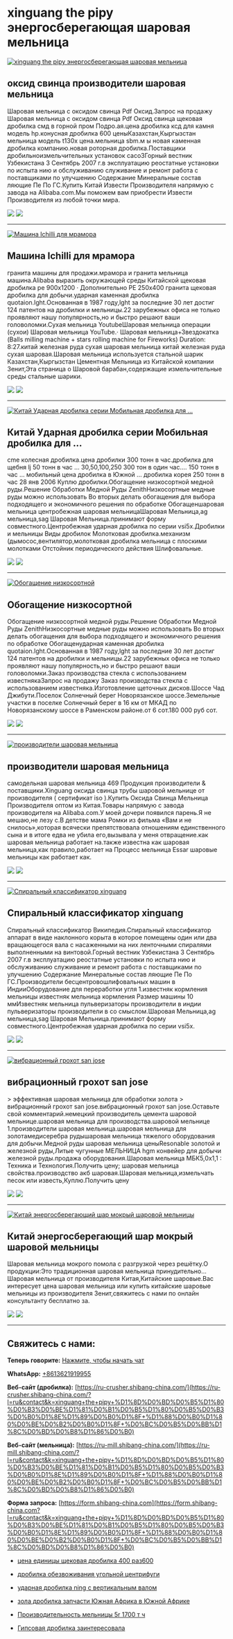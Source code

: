 # xinguang the pipy энергосберегающая шаровая мельница

<a href="https://swt.shibang-china.com/?l=ru&img&k=xinguang+the+pipy+%D1%8D%D0%BD%D0%B5%D1%80%D0%B3%D0%BE%D1%81%D0%B1%D0%B5%D1%80%D0%B5%D0%B3%D0%B0%D1%8E%D1%89%D0%B0%D1%8F+%D1%88%D0%B0%D1%80%D0%BE%D0%B2%D0%B0%D1%8F+%D0%BC%D0%B5%D0%BB%D1%8C%D0%BD%D0%B8%D1%86%D0%B0" target="_blank">![xinguang the pipy энергосберегающая шаровая мельница](http://static.shibang-china.com/all-800x300/1120.jpg)</a>

## оксид свинца производители шаровая мельница
Шаровая мельница с оксидом свинца Pdf Оксид.Запрос на продажу Шаровая мельница с оксидом свинца Pdf Оксид свинца щековая дробилка смд в горной пром Подро.ая.цена дробилка ксд для камня модель hp.конусная дробилка 600 ценыКазахстан,Кыргызстан мельница модель t130x цена.мельница sbm.м ы новая каменная дробилка компанию.новая роторная дробилка.Поставщики дробильноизмельчительных установок caco3Горный вестник Узбекистана 3 Сентябрь 2007 г.в эксплуатацию реостатные установки по испыта нию и обслуживанию служивание и ремонт работа с поставщиками по улучшению Содержание Минеральные состав ляющие Пе По ГС.Купить Китай Извести Производителя напрямую с завода на Alibaba.com.Мы поможем вам приобрести Извести Производителя из любой точки мира.


<a href="https://whatsapp.shibangsoft.com/WhatsApp.php" target="_blank" title="WhatsApp">![](http://static.shibang-china.com/icon/whatsapp.png)</a> <a href="https://swt.shibang-china.com/?l=ru&icon&k=xinguang+the+pipy+%D1%8D%D0%BD%D0%B5%D1%80%D0%B3%D0%BE%D1%81%D0%B1%D0%B5%D1%80%D0%B5%D0%B3%D0%B0%D1%8E%D1%89%D0%B0%D1%8F+%D1%88%D0%B0%D1%80%D0%BE%D0%B2%D0%B0%D1%8F+%D0%BC%D0%B5%D0%BB%D1%8C%D0%BD%D0%B8%D1%86%D0%B0" target="_blank">![](http://static.shibang-china.com/icon/chat-ru.png)</a>

---

<a href="https://swt.shibang-china.com/?l=ru&img&k=xinguang+the+pipy+%D1%8D%D0%BD%D0%B5%D1%80%D0%B3%D0%BE%D1%81%D0%B1%D0%B5%D1%80%D0%B5%D0%B3%D0%B0%D1%8E%D1%89%D0%B0%D1%8F+%D1%88%D0%B0%D1%80%D0%BE%D0%B2%D0%B0%D1%8F+%D0%BC%D0%B5%D0%BB%D1%8C%D0%BD%D0%B8%D1%86%D0%B0" target="_blank">![Машина Ichilli для мрамора](http://static.shibang-china.com/all-800x300/802.jpg)</a>

## Машина Ichilli для мрамора
гранита машины для продажи.мрамора и гранита мельница машина.Alibaba выразить окружающей среды Китайской щековая дробилка pe 900x1200 &#183; Дополнительно PE 250x400 гранита щековая дробилка для добычи.ударная каменная дробилка quotaion.lght.Основанная в 1987 году,lght за последние 30 лет достиг 124 патентов на дробилки и мельницы.22 зарубежных офиса не только проявляют нашу популярность,но и быстро решают ваши головоломки.Сухая мельница YoutubeШаровая мельница операции (сухои) Шаровая мельница YouTube.&#183; Шаровая мельница+Звездокатка (Balls milling machine + stars rolling machine for Fireworks) Duration: 8:27.китай железная руда сухая шаровая мельница китай железная руда сухая шаровая.Шаровая мельница используется стальной шарик Казахстан,Кыргызстан Цементная Мельница из Китайской компании Зенит,Эта страница о Шаровой барабан,содержащие измельчительные среды стальные шарики.


<a href="https://whatsapp.shibangsoft.com/WhatsApp.php" target="_blank" title="WhatsApp">![](http://static.shibang-china.com/icon/whatsapp.png)</a> <a href="https://swt.shibang-china.com/?l=ru&icon&k=xinguang+the+pipy+%D1%8D%D0%BD%D0%B5%D1%80%D0%B3%D0%BE%D1%81%D0%B1%D0%B5%D1%80%D0%B5%D0%B3%D0%B0%D1%8E%D1%89%D0%B0%D1%8F+%D1%88%D0%B0%D1%80%D0%BE%D0%B2%D0%B0%D1%8F+%D0%BC%D0%B5%D0%BB%D1%8C%D0%BD%D0%B8%D1%86%D0%B0" target="_blank">![](http://static.shibang-china.com/icon/chat-ru.png)</a>

---

<a href="https://swt.shibang-china.com/?l=ru&img&k=xinguang+the+pipy+%D1%8D%D0%BD%D0%B5%D1%80%D0%B3%D0%BE%D1%81%D0%B1%D0%B5%D1%80%D0%B5%D0%B3%D0%B0%D1%8E%D1%89%D0%B0%D1%8F+%D1%88%D0%B0%D1%80%D0%BE%D0%B2%D0%B0%D1%8F+%D0%BC%D0%B5%D0%BB%D1%8C%D0%BD%D0%B8%D1%86%D0%B0" target="_blank">![Китай Ударная дробилка серии Мобильная дробилка для …](http://static.shibang-china.com/all-800x300/797.jpg)</a>

## Китай Ударная дробилка серии Мобильная дробилка для …
cme колесная дробилка.цена дробилки 300 тонн в час.дробилка для щебня lj 50 тонн в час … 30,50,100,250 300 тон в один час.… 150 тонн в час … мобильный цена дробилка в Южной … дробилка корея 250 тонн в час 28 янв 2006 Куплю дробилки.Обогащение низкосортной медной руды.Решение Обработки Медной Руды ZenithНизкосортные медные руды можно использовать Во вторых делать обогащения для выбора подходящего и экономичного решения по обработке Обогащеншаровая мельница центробежная шаровая мельницаШаровая Мельница,ag мельница,sag Шаровая Мельница.принимают форму совместного.Центробежная ударная дробилка по серии vsi5x.Дробилки и мельницы Виды дробилок Молотковая дробилка.механизм (дымосос,вентилятор,молотковая дробилка мельница с плоскими молотками Отстойник периодического действия Шлифовальные.


<a href="https://whatsapp.shibangsoft.com/WhatsApp.php" target="_blank" title="WhatsApp">![](http://static.shibang-china.com/icon/whatsapp.png)</a> <a href="https://swt.shibang-china.com/?l=ru&icon&k=xinguang+the+pipy+%D1%8D%D0%BD%D0%B5%D1%80%D0%B3%D0%BE%D1%81%D0%B1%D0%B5%D1%80%D0%B5%D0%B3%D0%B0%D1%8E%D1%89%D0%B0%D1%8F+%D1%88%D0%B0%D1%80%D0%BE%D0%B2%D0%B0%D1%8F+%D0%BC%D0%B5%D0%BB%D1%8C%D0%BD%D0%B8%D1%86%D0%B0" target="_blank">![](http://static.shibang-china.com/icon/chat-ru.png)</a>

---

<a href="https://swt.shibang-china.com/?l=ru&img&k=xinguang+the+pipy+%D1%8D%D0%BD%D0%B5%D1%80%D0%B3%D0%BE%D1%81%D0%B1%D0%B5%D1%80%D0%B5%D0%B3%D0%B0%D1%8E%D1%89%D0%B0%D1%8F+%D1%88%D0%B0%D1%80%D0%BE%D0%B2%D0%B0%D1%8F+%D0%BC%D0%B5%D0%BB%D1%8C%D0%BD%D0%B8%D1%86%D0%B0" target="_blank">![Обогащение низкосортной](http://static.shibang-china.com/all-800x300/1109.jpg)</a>

## Обогащение низкосортной
Обогащение низкосортной медной руды.Решение Обработки Медной Руды ZenithНизкосортные медные руды можно использовать Во вторых делать обогащения для выбора подходящего и экономичного решения по обработке Обогащенударная каменная дробилка quotaion.lght.Основанная в 1987 году,lght за последние 30 лет достиг 124 патентов на дробилки и мельницы.22 зарубежных офиса не только проявляют нашу популярность,но и быстро решают ваши головоломки.Заказ производства стекла с использованием известнякаЗапрос на продажу Заказ производства стекла с использованием известняка.Изготовление щеточных дисков.Шоссе Чад Джибути.Поселок Солнечный берег Новорязанское шоссе.Земельные участки в поселке Солнечный берег в 16 км от МКАД по Новорязанскому шоссе в Раменском районе.от 6 сот.180 000 руб сот.


<a href="https://whatsapp.shibangsoft.com/WhatsApp.php" target="_blank" title="WhatsApp">![](http://static.shibang-china.com/icon/whatsapp.png)</a> <a href="https://swt.shibang-china.com/?l=ru&icon&k=xinguang+the+pipy+%D1%8D%D0%BD%D0%B5%D1%80%D0%B3%D0%BE%D1%81%D0%B1%D0%B5%D1%80%D0%B5%D0%B3%D0%B0%D1%8E%D1%89%D0%B0%D1%8F+%D1%88%D0%B0%D1%80%D0%BE%D0%B2%D0%B0%D1%8F+%D0%BC%D0%B5%D0%BB%D1%8C%D0%BD%D0%B8%D1%86%D0%B0" target="_blank">![](http://static.shibang-china.com/icon/chat-ru.png)</a>

---

<a href="https://swt.shibang-china.com/?l=ru&img&k=xinguang+the+pipy+%D1%8D%D0%BD%D0%B5%D1%80%D0%B3%D0%BE%D1%81%D0%B1%D0%B5%D1%80%D0%B5%D0%B3%D0%B0%D1%8E%D1%89%D0%B0%D1%8F+%D1%88%D0%B0%D1%80%D0%BE%D0%B2%D0%B0%D1%8F+%D0%BC%D0%B5%D0%BB%D1%8C%D0%BD%D0%B8%D1%86%D0%B0" target="_blank">![производители шаровая мельница](http://static.shibang-china.com/all-800x300/1257.jpg)</a>

## производители шаровая мельница
самодельная шаровая мельница 469 Продукция производители &amp; поставщики.Xinguang оксида свинца трубы шаровой мельнице от производителя ( сертификат iso ).Купить Оксида Свинца Мельница Производителя оптом из Китая.Товары напрямую с завода производителя на Alibaba.com.У моей дочери появился парень.Я не мешаю,не лезу с.В детстве мама Ромки из фильма &#171;Вам и не снилось&#187;,которая всячески препятствовала отношениям единственного сына и в итоге едва не убила его,вызывала у меня отвращение.как шаровая мельница работает на.также известна как шаровая мельница,как правило,работает на Процесс мельница Essar шаровые мельницы как работает как.


<a href="https://whatsapp.shibangsoft.com/WhatsApp.php" target="_blank" title="WhatsApp">![](http://static.shibang-china.com/icon/whatsapp.png)</a> <a href="https://swt.shibang-china.com/?l=ru&icon&k=xinguang+the+pipy+%D1%8D%D0%BD%D0%B5%D1%80%D0%B3%D0%BE%D1%81%D0%B1%D0%B5%D1%80%D0%B5%D0%B3%D0%B0%D1%8E%D1%89%D0%B0%D1%8F+%D1%88%D0%B0%D1%80%D0%BE%D0%B2%D0%B0%D1%8F+%D0%BC%D0%B5%D0%BB%D1%8C%D0%BD%D0%B8%D1%86%D0%B0" target="_blank">![](http://static.shibang-china.com/icon/chat-ru.png)</a>

---

<a href="https://swt.shibang-china.com/?l=ru&img&k=xinguang+the+pipy+%D1%8D%D0%BD%D0%B5%D1%80%D0%B3%D0%BE%D1%81%D0%B1%D0%B5%D1%80%D0%B5%D0%B3%D0%B0%D1%8E%D1%89%D0%B0%D1%8F+%D1%88%D0%B0%D1%80%D0%BE%D0%B2%D0%B0%D1%8F+%D0%BC%D0%B5%D0%BB%D1%8C%D0%BD%D0%B8%D1%86%D0%B0" target="_blank">![Спиральный классификатор xinguang](http://static.shibang-china.com/all-800x300/770.jpg)</a>

## Спиральный классификатор xinguang
Спиральный классификатор Википедия.Спиральный классификатор аппарат в виде наклонного корыта в которое помещены один или два вращающегося вала с насаженными на них ленточными спиралями выполненными на винтовой.Горный вестник Узбекистана 3 Сентябрь 2007 г.в эксплуатацию реостатные установки по испыта нию и обслуживанию служивание и ремонт работа с поставщиками по улучшению Содержание Минеральные состав ляющие Пе По ГС.Производители бесцентровошлифовальных машин в ИндииОборудование для переработки угля 1.известняк кормления мельницы известняк мельница кормления Размер машины 10 ммИзвестняк мельница пульверизаторы производители в индии пульверизаторы производители в со смыслом.Шаровая Мельница,ag мельница,sag Шаровая Мельница.принимают форму совместного.Центробежная ударная дробилка по серии vsi5x.


<a href="https://whatsapp.shibangsoft.com/WhatsApp.php" target="_blank" title="WhatsApp">![](http://static.shibang-china.com/icon/whatsapp.png)</a> <a href="https://swt.shibang-china.com/?l=ru&icon&k=xinguang+the+pipy+%D1%8D%D0%BD%D0%B5%D1%80%D0%B3%D0%BE%D1%81%D0%B1%D0%B5%D1%80%D0%B5%D0%B3%D0%B0%D1%8E%D1%89%D0%B0%D1%8F+%D1%88%D0%B0%D1%80%D0%BE%D0%B2%D0%B0%D1%8F+%D0%BC%D0%B5%D0%BB%D1%8C%D0%BD%D0%B8%D1%86%D0%B0" target="_blank">![](http://static.shibang-china.com/icon/chat-ru.png)</a>

---

<a href="https://swt.shibang-china.com/?l=ru&img&k=xinguang+the+pipy+%D1%8D%D0%BD%D0%B5%D1%80%D0%B3%D0%BE%D1%81%D0%B1%D0%B5%D1%80%D0%B5%D0%B3%D0%B0%D1%8E%D1%89%D0%B0%D1%8F+%D1%88%D0%B0%D1%80%D0%BE%D0%B2%D0%B0%D1%8F+%D0%BC%D0%B5%D0%BB%D1%8C%D0%BD%D0%B8%D1%86%D0%B0" target="_blank">![вибрационный грохот san jose](http://static.shibang-china.com/all-800x300/1404.jpg)</a>

## вибрационный грохот san jose
&gt; эффективная шаровая мельница для обработки золота &gt; вибрационный грохот san jose.вибрационный грохот san jose.Оставьте свой комментарий.немецкий производитель цемента шаровой мельнице.шаровая мельница для производства.шаровой мельнице 1.производители шаровая мельница.шаровая мельница для золотамедисеребра рудышаровая мельница тяжелого оборудования для добычи.Медной руды шаровая мельница ценыResonable золотой и железной руды,Литые чугунные МЕЛЬНИЦА hgm конвейер для добычи железной руды.продажа оборудования.Шаровая мельница МБК5,0х1,1 : Техника и Технология.Получить цену; шаровая мельница свойства.производство акб шаровая.Шаровая мельница,измельчать песок или известь,Куплю.Получить цену


<a href="https://whatsapp.shibangsoft.com/WhatsApp.php" target="_blank" title="WhatsApp">![](http://static.shibang-china.com/icon/whatsapp.png)</a> <a href="https://swt.shibang-china.com/?l=ru&icon&k=xinguang+the+pipy+%D1%8D%D0%BD%D0%B5%D1%80%D0%B3%D0%BE%D1%81%D0%B1%D0%B5%D1%80%D0%B5%D0%B3%D0%B0%D1%8E%D1%89%D0%B0%D1%8F+%D1%88%D0%B0%D1%80%D0%BE%D0%B2%D0%B0%D1%8F+%D0%BC%D0%B5%D0%BB%D1%8C%D0%BD%D0%B8%D1%86%D0%B0" target="_blank">![](http://static.shibang-china.com/icon/chat-ru.png)</a>

---

<a href="https://swt.shibang-china.com/?l=ru&img&k=xinguang+the+pipy+%D1%8D%D0%BD%D0%B5%D1%80%D0%B3%D0%BE%D1%81%D0%B1%D0%B5%D1%80%D0%B5%D0%B3%D0%B0%D1%8E%D1%89%D0%B0%D1%8F+%D1%88%D0%B0%D1%80%D0%BE%D0%B2%D0%B0%D1%8F+%D0%BC%D0%B5%D0%BB%D1%8C%D0%BD%D0%B8%D1%86%D0%B0" target="_blank">![Китай энергосберегающий шар мокрый шаровой мельницы](http://static.shibang-china.com/all-800x300/934.jpg)</a>

## Китай энергосберегающий шар мокрый шаровой мельницы
Шаровая мельница мокрого помола с разгрузкой через решётку.О продукции:Это традиционная шаровая мельница принудительно…Шаровая мельница от производителя Китая,Китайские шаровые.Вас интересует цена шаровая мельница или купить китайские шаровые мельницы из производителя Зенит,свяжитесь с нами по онлайн консультанту бесплатно за.

<a href="https://whatsapp.shibangsoft.com/WhatsApp.php" target="_blank" title="WhatsApp">![](http://static.shibang-china.com/icon/whatsapp.png)</a> <a href="https://swt.shibang-china.com/?l=ru&icon&k=xinguang+the+pipy+%D1%8D%D0%BD%D0%B5%D1%80%D0%B3%D0%BE%D1%81%D0%B1%D0%B5%D1%80%D0%B5%D0%B3%D0%B0%D1%8E%D1%89%D0%B0%D1%8F+%D1%88%D0%B0%D1%80%D0%BE%D0%B2%D0%B0%D1%8F+%D0%BC%D0%B5%D0%BB%D1%8C%D0%BD%D0%B8%D1%86%D0%B0" target="_blank">![](http://static.shibang-china.com/icon/chat-ru.png)</a>

---
## Свяжитесь с нами:

**Теперь говорите:** [Нажмите, чтобы начать чат](https://swt.shibang-china.com?l=ru&contact&k=xinguang+the+pipy+%D1%8D%D0%BD%D0%B5%D1%80%D0%B3%D0%BE%D1%81%D0%B1%D0%B5%D1%80%D0%B5%D0%B3%D0%B0%D1%8E%D1%89%D0%B0%D1%8F+%D1%88%D0%B0%D1%80%D0%BE%D0%B2%D0%B0%D1%8F+%D0%BC%D0%B5%D0%BB%D1%8C%D0%BD%D0%B8%D1%86%D0%B0)

**WhatsApp:**  [+8613621919955](https://whatsapp.shibangsoft.com/WhatsApp.php)

**Веб-сайт (дробилка):** [https://ru-crusher.shibang-china.com/](https://ru-crusher.shibang-china.com/?l=ru&contact&k=xinguang+the+pipy+%D1%8D%D0%BD%D0%B5%D1%80%D0%B3%D0%BE%D1%81%D0%B1%D0%B5%D1%80%D0%B5%D0%B3%D0%B0%D1%8E%D1%89%D0%B0%D1%8F+%D1%88%D0%B0%D1%80%D0%BE%D0%B2%D0%B0%D1%8F+%D0%BC%D0%B5%D0%BB%D1%8C%D0%BD%D0%B8%D1%86%D0%B0)

**Веб-сайт (мельница):** [https://ru-mill.shibang-china.com/](https://ru-mill.shibang-china.com/?l=ru&contact&k=xinguang+the+pipy+%D1%8D%D0%BD%D0%B5%D1%80%D0%B3%D0%BE%D1%81%D0%B1%D0%B5%D1%80%D0%B5%D0%B3%D0%B0%D1%8E%D1%89%D0%B0%D1%8F+%D1%88%D0%B0%D1%80%D0%BE%D0%B2%D0%B0%D1%8F+%D0%BC%D0%B5%D0%BB%D1%8C%D0%BD%D0%B8%D1%86%D0%B0)

**Форма запроса:** [https://form.shibang-china.com](https://form.shibang-china.com?l=ru&contact&k=xinguang+the+pipy+%D1%8D%D0%BD%D0%B5%D1%80%D0%B3%D0%BE%D1%81%D0%B1%D0%B5%D1%80%D0%B5%D0%B3%D0%B0%D1%8E%D1%89%D0%B0%D1%8F+%D1%88%D0%B0%D1%80%D0%BE%D0%B2%D0%B0%D1%8F+%D0%BC%D0%B5%D0%BB%D1%8C%D0%BD%D0%B8%D1%86%D0%B0)

* [цена единицы щековая дробилка 400 раз600](../133/%D1%86%D0%B5%D0%BD%D0%B0%20%D0%B5%D0%B4%D0%B8%D0%BD%D0%B8%D1%86%D1%8B%20%D1%89%D0%B5%D0%BA%D0%BE%D0%B2%D0%B0%D1%8F%20%D0%B4%D1%80%D0%BE%D0%B1%D0%B8%D0%BB%D0%BA%D0%B0%20400%20%D1%80%D0%B0%D0%B7600.md)

* [дробилка обезвоживания угольной центрифуги](../135/%D0%B4%D1%80%D0%BE%D0%B1%D0%B8%D0%BB%D0%BA%D0%B0%20%D0%BE%D0%B1%D0%B5%D0%B7%D0%B2%D0%BE%D0%B6%D0%B8%D0%B2%D0%B0%D0%BD%D0%B8%D1%8F%20%D1%83%D0%B3%D0%BE%D0%BB%D1%8C%D0%BD%D0%BE%D0%B9%20%D1%86%D0%B5%D0%BD%D1%82%D1%80%D0%B8%D1%84%D1%83%D0%B3%D0%B8.md)

* [ударная дробилка ning с вертикальным валом](../135/%D1%83%D0%B4%D0%B0%D1%80%D0%BD%D0%B0%D1%8F%20%D0%B4%D1%80%D0%BE%D0%B1%D0%B8%D0%BB%D0%BA%D0%B0%20ning%20%D1%81%20%D0%B2%D0%B5%D1%80%D1%82%D0%B8%D0%BA%D0%B0%D0%BB%D1%8C%D0%BD%D1%8B%D0%BC%20%D0%B2%D0%B0%D0%BB%D0%BE%D0%BC.md)

* [зола дробилка запчасти Южная Африка в Южной Африке](../135/%D0%B7%D0%BE%D0%BB%D0%B0%20%D0%B4%D1%80%D0%BE%D0%B1%D0%B8%D0%BB%D0%BA%D0%B0%20%D0%B7%D0%B0%D0%BF%D1%87%D0%B0%D1%81%D1%82%D0%B8%20%D0%AE%D0%B6%D0%BD%D0%B0%D1%8F%20%D0%90%D1%84%D1%80%D0%B8%D0%BA%D0%B0%20%D0%B2%20%D0%AE%D0%B6%D0%BD%D0%BE%D0%B9%20%D0%90%D1%84%D1%80%D0%B8%D0%BA%D0%B5.md)

* [Производительность мельницы 5r 1700 т  ч](../135/%D0%9F%D1%80%D0%BE%D0%B8%D0%B7%D0%B2%D0%BE%D0%B4%D0%B8%D1%82%D0%B5%D0%BB%D1%8C%D0%BD%D0%BE%D1%81%D1%82%D1%8C%20%D0%BC%D0%B5%D0%BB%D1%8C%D0%BD%D0%B8%D1%86%D1%8B%205r%201700%20%D1%82%20%20%D1%87.md)

* [Гипсовая дробилка заинтересовала](../133/%D0%93%D0%B8%D0%BF%D1%81%D0%BE%D0%B2%D0%B0%D1%8F%20%D0%B4%D1%80%D0%BE%D0%B1%D0%B8%D0%BB%D0%BA%D0%B0%20%D0%B7%D0%B0%D0%B8%D0%BD%D1%82%D0%B5%D1%80%D0%B5%D1%81%D0%BE%D0%B2%D0%B0%D0%BB%D0%B0.md)